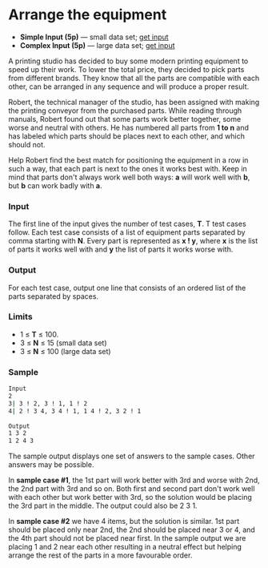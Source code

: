 # Arrange the equipment
 
* **Simple Input (5p)** — small data set; [get input](https://github.com/Mixbook/coding-challenge-event/blob/master/coding%20challenge%202017/inputs/B-small-input.in)
* **Complex Input (5p)** — large data set; [get input](https://github.com/Mixbook/coding-challenge-event/blob/master/coding%20challenge%202017/inputs/B-large-input.in)
 
A printing studio has decided to buy some modern printing equipment to speed up their work. To lower the total price, they decided to pick parts from different brands. They know that all the parts are compatible with each other, can be arranged in any sequence and will produce a proper result.
 
Robert, the technical manager of the studio, has been assigned with making the printing conveyor from the purchased parts. While reading through manuals, Robert found out that some parts work better together, some worse and neutral with others. He has numbered all parts from **1 to n** and has labeled which parts should be places next to each other, and which should not. 
 
Help Robert find the best match for positioning the equipment in a row in such a way, that each part is next to the ones it works best with. Keep in mind that parts don't always work well both ways: **a** will work well with **b**, but **b** can work badly with **a**.
 
### Input
The first line of the input gives the number of test cases, **T**. T test cases follow. Each test case consists of a list of equipment parts separated by comma starting with **N**. Every part is represented as **x ! y**, where **x** is the list of parts it works well with and **y** the list of parts it works worse with.
 
### Output
For each test case, output one line that consists of an ordered list of the parts separated by spaces.
 
### Limits
* 1 ≤ **T** ≤ 100.
* 3 ≤ **N** ≤ 15 (small data set)
* 3 ≤ **N** ≤ 100 (large data set)
 
### Sample

```bash
Input
2
3| 3 ! 2, 3 ! 1, 1 ! 2
4| 2 ! 3 4, 3 4 ! 1, 1 4 ! 2, 3 2 ! 1
 
Output
1 3 2
1 2 4 3
```
 
The sample output displays one set of answers to the sample cases. Other answers may be possible.
 
In **sample case #1**, the 1st part will work better with 3rd and worse with 2nd, the 2nd part with 3rd and so on. Both first and second part don't work well with each other but work better with 3rd, so the solution would be placing the 3rd part in the middle. The output could also be 2 3 1.
 
In **sample case #2** we have 4 items, but the solution is similar. 1st part should be placed only near 2nd, the 2nd should be placed near 3 or 4, and the 4th part should not be placed near first. In the sample output we are placing 1 and 2 near each other resulting in a neutral effect but helping arrange the rest of the parts in a more favourable order. 
